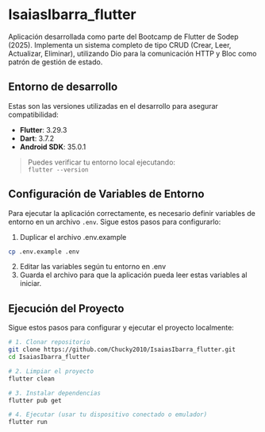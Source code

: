 # IsaiasIbarra_flutter
Aplicación desarrollada como parte del Bootcamp de Flutter de Sodep (2025). Implementa un sistema completo de tipo CRUD (Crear, Leer, Actualizar, Eliminar), utilizando Dio para la comunicación HTTP y Bloc como patrón de gestión de estado.
##  Entorno de desarrollo
Estas son las versiones utilizadas en el desarrollo para asegurar compatibilidad:

- **Flutter**: 3.29.3  
- **Dart**: 3.7.2  
- **Android SDK**: 35.0.1  

> Puedes verificar tu entorno local ejecutando:  
> `flutter --version`

## Configuración de Variables de Entorno
Para ejecutar la aplicación correctamente, es necesario definir variables de entorno en un archivo `.env`. Sigue estos pasos para configurarlo:

1. Duplicar el archivo .env.example
```bash
cp .env.example .env
```
2. Editar las variables según tu entorno en .env
3. Guarda el archivo para que la aplicación pueda leer estas variables al iniciar.

## Ejecución del Proyecto
Sigue estos pasos para configurar y ejecutar el proyecto localmente:
```bash
# 1. Clonar repositorio
git clone https://github.com/Chucky2010/IsaiasIbarra_flutter.git
cd IsaiasIbarra_flutter

# 2. Limpiar el proyecto 
flutter clean

# 3. Instalar dependencias
flutter pub get

# 4. Ejecutar (usar tu dispositivo conectado o emulador)
flutter run
```